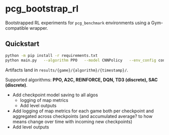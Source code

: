 # pcg_bootstrap_rl

Bootstrapped RL experiments for `pcg_benchmark` environments using a Gym-compatible wrapper.

## Quickstart

```bash
python -m pip install -r requirements.txt
python main.py   --algorithm PPO   --model CNNPolicy   --env_config configs/envs/zelda.yaml   --algo_config configs/algos/ppo.yaml
```

Artifacts land in `results/{game}/{algorithm}/{timestamp}/`.

Supported algorithms: **PPO, A2C, REINFORCE, DQN, TD3 (discrete), SAC (discrete)**.


- Add checkpoint model saving to all algos
    - logging of map metrics
    - Add level outputs 
- Add logging of map metrics for each game both per checkpoint and aggregated across checkpoints (and accumulated average? to how means change over time with incoming new checkpoints)
- Add level outputs 


